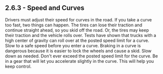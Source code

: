 ## 2.6.3 - Speed and Curves
Drivers must adjust their speed for curves in the road. If you take a curve too fast, two things can happen. The tires can lose their traction and continue straight ahead, so you skid off the road. Or, the tires may keep their traction and the vehicle rolls over. Tests have shown that trucks with a high center of gravity can roll over at the posted speed limit for a curve.
Slow to a safe speed before you enter a curve. Braking in a curve is dangerous because it is easier to lock the wheels and cause a skid. Slow down as needed. Don't ever exceed the posted speed limit for the curve. Be in a gear that will let you accelerate slightly in the curve. This will help you keep control.
